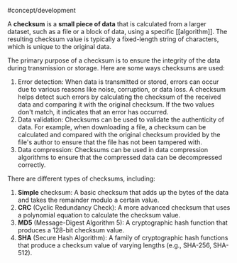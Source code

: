 #concept/development 

 A **checksum** is a **small piece of data** that is calculated from a larger
  dataset, such as a file or a block of data, using a specific [[algorithm]].
The resulting checksum value is typically a fixed-length string of characters,
 which is unique to the original data.

  The primary purpose of a checksum is to ensure the integrity of the data
  during transmission or storage. Here are some ways checksums are used:

  1. Error detection: When data is transmitted or stored, errors can occur due
  to various reasons like noise, corruption, or data loss. A checksum helps
  detect such errors by calculating the checksum of the received data and
  comparing it with the original checksum. If the two values don't match, it
  indicates that an error has occurred.
  2. Data validation: Checksums can be used to validate the authenticity of
  data. For example, when downloading a file, a checksum can be calculated and
  compared with the original checksum provided by the file's author to ensure
  that the file has not been tampered with.
  3. Data compression: Checksums can be used in data compression algorithms to
  ensure that the compressed data can be decompressed correctly.

  There are different types of checksums, including:

  1. **Simple** checksum: A basic checksum that adds up the bytes of the data and
  takes the remainder modulo a certain value.
  2. **CRC** (Cyclic Redundancy Check): A more advanced checksum that uses a
  polynomial equation to calculate the checksum value.
  3. **MD5** (Message-Digest Algorithm 5): A cryptographic hash function that
  produces a 128-bit checksum value.
  4. **SHA** (Secure Hash Algorithm): A family of cryptographic hash functions
  that produce a checksum value of varying lengths (e.g., SHA-256, SHA-512).